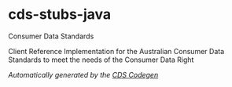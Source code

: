 # cds-stubs-java

Consumer Data Standards

Client Reference Implementation for the Australian Consumer Data Standards to meet the needs of the Consumer Data Right

*Automatically generated by the [CDS Codegen](https://github.com/ConsumerDataStandardsAustralia/cds-codegen)*

